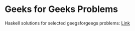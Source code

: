 # Geeks for Geeks Problems
Haskell solutions for selected geegsforgeegs problems: [Link](http://www.geeksforgeeks.org)
